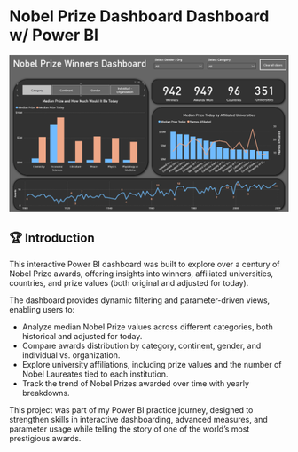 # Nobel Prize Dashboard Dashboard w/ Power BI

![Dashboard](../images/P2/1_Dashboard.gif)

## 🏆 Introduction

This interactive Power BI dashboard was built to explore over a century of Nobel Prize awards, offering insights into winners, affiliated universities, countries, and prize values (both original and adjusted for today).

The dashboard provides dynamic filtering and parameter-driven views, enabling users to:

-   Analyze median Nobel Prize values across different categories, both historical and adjusted for today.
-   Compare awards distribution by category, continent, gender, and individual vs. organization.
-   Explore university affiliations, including prize values and the number of Nobel Laureates tied to each institution.
-   Track the trend of Nobel Prizes awarded over time with yearly breakdowns.

This project was part of my Power BI practice journey, designed to strengthen skills in interactive dashboarding, advanced measures, and parameter usage while telling the story of one of the world’s most prestigious awards.